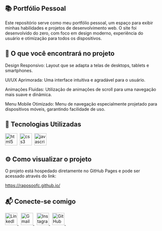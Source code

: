 ## 📚 Portfólio Pessoal

Este repositório serve como meu portfólio pessoal, um espaço para exibir minhas habilidades e projetos de desenvolvimento web. O site foi desenvolvido do zero, com foco em design moderno, experiência do usuário e otimização para todos os dispositivos.



## 🌟 O que você encontrará no projeto


Design Responsivo: Layout que se adapta a telas de desktops, tablets e smartphones.

UI/UX Aprimorada: Uma interface intuitiva e agradável para o usuário.

Animações Fluidas: Utilização de animações de scroll para uma navegação mais suave e dinâmica.

Menu Mobile Otimizado: Menu de navegação especialmente projetado para dispositivos móveis, garantindo facilidade de uso.



## 🚀 Tecnologias Utilizadas

<p>
<img src="https://skillicons.dev/icons?i=html" height="40" alt="html5 logo" />&nbsp;
<img src="https://skillicons.dev/icons?i=css" height="40" alt="css3 logo" />&nbsp;
<img src="https://skillicons.dev/icons?i=js" height="40" alt="javascript logo" />&nbsp;
</p>



## ⚙️ Como visualizar o projeto

O projeto está hospedado diretamente no GitHub Pages e pode ser acessado através do link:

https://raposoofc.github.io/



## 📬 Conecte-se comigo

<p>
<a href="https://www.linkedin.com/in/raposoofc" target="_blank">
<img src="https://skillicons.dev/icons?i=linkedin" height="40" alt="LinkedIn logo"/>
</a>&nbsp;

<a href="mailto:raposotiweb@gmail.com" target="_blank">
<img src="https://skillicons.dev/icons?i=gmail" height="40" alt="Gmail logo"/>
</a>&nbsp;

<a href="https://www.instagram.com/raposoofc.87" target="_blank">
<img src="https://skillicons.dev/icons?i=instagram" height="40" alt="Instagram logo"/>
</a>&nbsp;

<a href="https://github.com/raposoofc" target="_blank">
<img src="https://skillicons.dev/icons?i=github" height="40" alt="GitHub logo"/>
</a>&nbsp;
</p>
